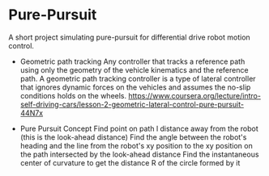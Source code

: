 # Pure-Pursuit
A short project simulating pure-pursuit for differential drive robot motion control.

- Geometric path tracking
    Any controller that tracks a reference path using only the geometry of the vehicle kinematics and the reference path. A geometric path tracking controller is a type of lateral controller that ignores dynamic forces on the vehicles and assumes the no-slip conditions holds on the wheels.
    https://www.coursera.org/lecture/intro-self-driving-cars/lesson-2-geometric-lateral-control-pure-pursuit-44N7x

- Pure Pursuit Concept
    Find point on path l distance away from the robot (this is the look-ahead distance)
    Find the angle between the robot's heading and the line from the robot's xy position to the xy position on the path intersected by the look-ahead distance
    Find the instantaneous center of curvature to get the distance R of the circle formed by it
    
